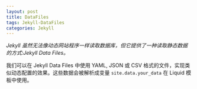 ```yaml
---
layout: post
title: DataFiles
tags: Jekyll-DataFiles
categories: Jekyll
---
```



*Jekyll 虽然无法像动态网站程序一样读取数据库，但它提供了一种读取静态数据的方式:Jekyll Data Files。*


我们可以在 Jekyll Data Files 中使用 YAML, JSON 或 CSV 格式的文件，实现类似动态配置的效果。这些数据会被解析成变量 
`site.data.your_data` 在 Liquid 模板中使用。